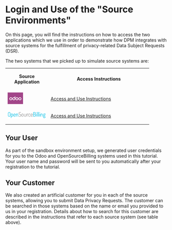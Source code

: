 # Login and Use of the "Source Environments"

On this page, you will find the instructions on how to access the two applications which we use in order to demonstrate how DPM integrates with source systems for the fulfillment of privacy-related Data Subject Requests (DSR).

The two systems that we picked up to simulate source systems are:
<table>
<tbody>
<td width="120"> 
    <p><center><strong>Source Application</strong></center></p>
</td>
<td width="300"> 
    <p><center><strong>Access Instructions</strong></center></p>
</td>
</tr>
<tr>
<td width="120"><img src="../images/00_odoo.png" alt=""/></td>
<td width="300"> 
<a href="00_Odoo_instructions.md">
    <div style="height:100%;width:100%">
        <p>Access and Use Instructions</p>
    </div> </a>
</td>
</tr>
<tr>
<td width="120"><img src="../images/00_opensourcebilling_icon.png" width="120%" height="120%" alt=""/></td>
<td width="300"> 
    <a href="00_OSB_instructions.md">
    <div style="height:100%;width:100%">
		<p>Access and Use Instructions</p>
    </div></a>
</td>
</tr>
</tbody>
</table>


## Your User

As part of the sandbox environment setup, we generated user credentials for you to the Odoo and OpenSourceBilling systems used in this tutorial. Your user name and password will be sent to you automatically after your registration to the tutorial. 

## Your Customer

We also created an artificial customer for you in each of the source systems, allowing you to submit Data Privacy Requests. The customer can be searched in those systems based on the name or email you provided to us in your registration. Details about how to search for this customer are described in the instructions that refer to each source system (see table above).
